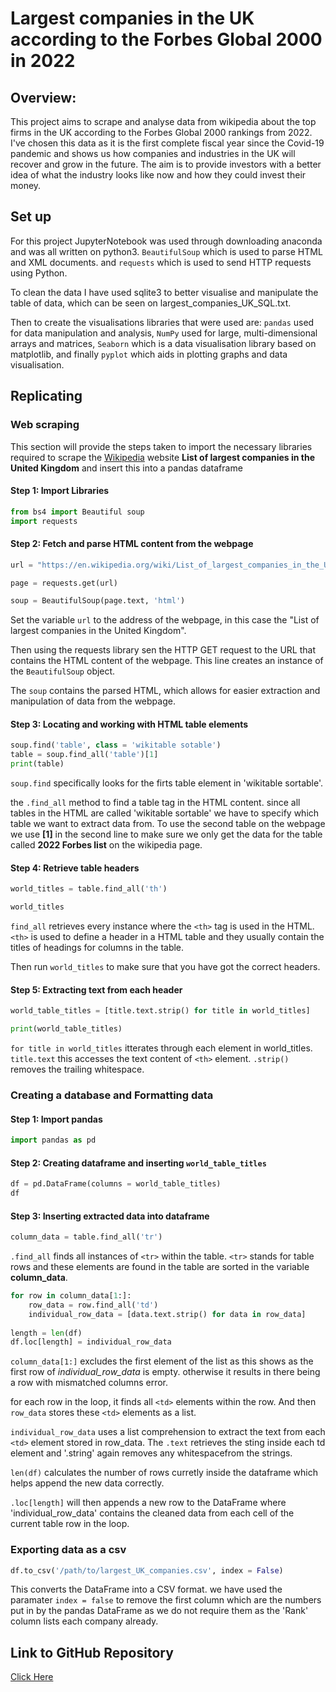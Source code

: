 # Largest companies in the UK according to the Forbes Global 2000 in 2022

## Overview:
This project aims to scrape and analyse data from wikipedia about the top firms in the UK according to the Forbes Global 2000 rankings from 2022. I've chosen this data as it is the first complete fiscal year since the Covid-19 pandemic and shows us how companies and industries in the UK will recover and grow in the future. The aim is to provide investors with a better idea of what the industry looks like now and how they could invest their money. 

## Set up 
For this project JupyterNotebook was used through downloading anaconda and was all written on python3. `BeautifulSoup` which is used to parse HTML and XML documents. and `requests` which is used to send HTTP requests using Python.

To clean the data I have used sqlite3 to better visualise and manipulate the table of data, which can be seen on largest_companies_UK_SQL.txt. 

Then to create the visualisations libraries that were used are: `pandas` used for data manipulation and analysis, `NumPy` used for large, multi-dimensional arrays and matrices, `Seaborn` which is a data visualisation library based on matplotlib, and finally `pyplot` which aids in plotting graphs and data visualisation.

## Replicating 
### Web scraping
This section will provide the steps taken to import the necessary libraries required to scrape the [Wikipedia](https://en.wikipedia.org/wiki/List_of_largest_companies_in_the_United_Kingdom) website **List of largest companies in the United Kingdom** and insert this into a pandas dataframe

#### Step 1: Import Libraries

```python
from bs4 import Beautiful soup 
import requests
```

#### Step 2: Fetch and parse HTML content from the webpage 
```python
url = "https://en.wikipedia.org/wiki/List_of_largest_companies_in_the_United_Kingdom"

page = requests.get(url) 

soup = BeautifulSoup(page.text, 'html')
```

Set the variable `url` to the address of the webpage, in this case the "List of largest companies in the United Kingdom". 

Then using the requests library sen the HTTP GET request to the URL that contains the HTML content of the webpage. This line creates an instance of the `BeautifulSoup` object. 

The `soup` contains the parsed HTML, which allows for easier extraction and manipulation of data from the webpage.

#### Step 3: Locating and working with HTML table elements

```python
soup.find('table', class = 'wikitable sotable')
table = soup.find_all('table')[1]
print(table)
```
`soup.find` specifically looks for the firts table element in 'wikitable sortable'.

the `.find_all` method to find a table tag in the HTML content. since all tables in the HTML are called 'wikitable sortable' we have to specify which table we want to extract data from. To use the second table on the webpage we use **[1]** in the second line to make sure we only get the data for the table called **2022 Forbes list** on the wikipedia page.

#### Step 4: Retrieve table headers 
```python
world_titles = table.find_all('th')

world_titles
```
`find_all` retrieves every instance where the `<th>` tag is used in the HTML. `<th>` is used to define a header in a HTML table and they usually contain the titles of headings for columns in the table.

Then run `world_titles` to make sure that you have got the correct headers.

#### Step 5: Extracting text from each header

```python
world_table_titles = [title.text.strip() for title in world_titles]

print(world_table_titles)
```
`for title in world_titles`  itterates through each element in world_titles. `title.text` this accesses the text content of `<th>` element. `.strip()` removes the trailing whitespace.
 
### Creating a database and Formatting data
#### Step 1: Import pandas

```python
import pandas as pd
```

#### Step 2: Creating dataframe and inserting `world_table_titles`
```python
df = pd.DataFrame(columns = world_table_titles)
df
```

#### Step 3: Inserting extracted data into dataframe 

```python
column_data = table.find_all('tr')
```
`.find_all` finds all instances of `<tr>` within the table. `<tr>` stands for table rows and these elements are found in the table are sorted in the variable **column_data**.

```python
for row in column_data[1:]:
    row_data = row.find_all('td')
    individual_row_data = [data.text.strip() for data in row_data]
    
length = len(df)
df.loc[length] = individual_row_data
```
`column_data[1:]` excludes the first element of the list as this shows as the first row of *individual_row_data* is empty. otherwise it results in there being a row with mismatched columns error. 

for each row in the loop, it finds all `<td>` elements within the row. And then `row_data` stores these `<td>` elements as a list. 

`individual_row_data` uses a list comprehension to extract the text from each `<td>` element stored in row_data. The `.text` retrieves the sting inside each td element and '.string' again removes any whitespacefrom the strings.

`len(df)` calculates the number of rows curretly inside the dataframe which helps append the new data correctly. 

`.loc[length]` will then appends a new row to the DataFrame where 'individual_row_data' contains the cleaned data from each cell of the current table row in the loop. 

### Exporting data as a csv

```python
df.to_csv('/path/to/largest_UK_companies.csv', index = False)
```
This converts the DataFrame into a CSV format. 
we have used the paramater `index = false` to remove the first column which are the numbers put in by the pandas DataFrame as we do not require them as the 'Rank' column lists each company already. 


## Link to GitHub Repository
[Click Here 
](https://github.com/Hari-Gupta145/Largest-companies-in-the-UK)
